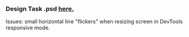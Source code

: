 ### Design Task .psd [here.](http://web-training.lt/uzduotys/layout/zp192t/4.psd) ###
Issues:
small horizontal line "flickers" when resizing screen in DevTools responsive mode. 